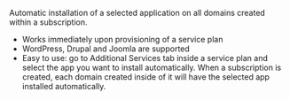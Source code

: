 Automatic installation of a selected application on all domains created within a subscription.

 - Works immediately upon provisioning of a service plan
 - WordPress, Drupal and Joomla are supported
 - Easy to use: go to Additional Services tab inside a service plan and select the app you want to install automatically. When a subscription is created, each domain created inside of it will have the selected app installed automatically.